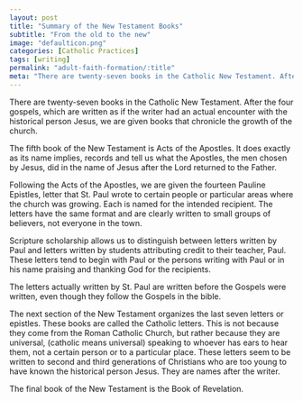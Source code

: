 ```yaml
---
layout: post
title: "Summary of the New Testament Books"
subtitle: "From the old to the new"
image: "defaulticon.png"
categories: [Catholic Practices]
tags: [writing]
permalink: "adult-faith-formation/:title"
meta: "There are twenty-seven books in the Catholic New Testament. After the four gospels, which are written as if the writer had an actual encounter with the historical person Jesus, we are given books that chronicle the growth of the church."
---
```

There are twenty-seven books in the Catholic New Testament. After the four gospels, which are written as if the writer had an actual encounter with the historical person Jesus, we are given books that chronicle the growth of the church.
<!--more-->

The fifth book of the New Testament is Acts of the Apostles. It does exactly as its name implies, records and tell us what the Apostles, the men chosen by Jesus, did in the name of Jesus after the Lord returned to the Father.

Following the Acts of the Apostles, we are given the fourteen Pauline Epistles, letter that St. Paul wrote to certain people or particular areas where the church was growing. Each is named for the intended recipient. The letters have the same format and are clearly written to small groups of believers, not everyone in the town.

Scripture scholarship allows us to distinguish between letters written by Paul and letters written by students attributing credit to their teacher, Paul. These letters tend to begin with Paul or the persons writing with Paul or in his name praising and thanking God for the recipients.

The letters actually written by St. Paul are written before the Gospels were written, even though they follow the Gospels in the bible.

The next section of the New Testament organizes the last seven letters or epistles. These books are called the Catholic letters. This is not because they come from the Roman Catholic Church, but rather because they are universal, (catholic means universal) speaking to whoever has ears to hear them, not a certain person or to a particular place. These letters seem to be written to second and third generations of Christians who are too young to have known the historical person Jesus. They are names after the writer.

The final book of the New Testament is the Book of Revelation.